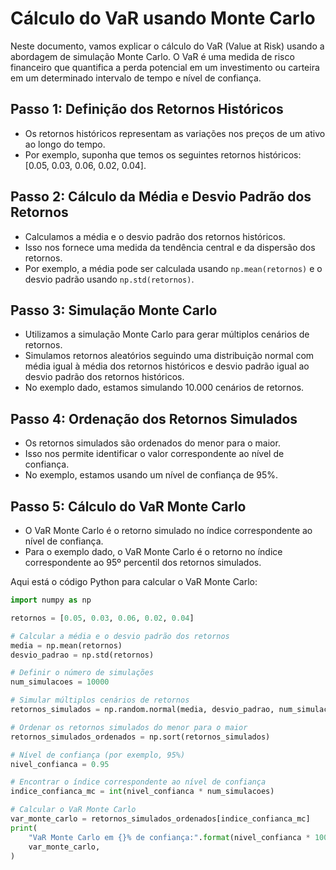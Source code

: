 # Cálculo do VaR usando Monte Carlo

Neste documento, vamos explicar o cálculo do VaR (Value at Risk) usando a abordagem de simulação Monte Carlo. O VaR é uma medida de risco financeiro que quantifica a perda potencial em um investimento ou carteira em um determinado intervalo de tempo e nível de confiança.

## Passo 1: Definição dos Retornos Históricos

- Os retornos históricos representam as variações nos preços de um ativo ao longo do tempo.
- Por exemplo, suponha que temos os seguintes retornos históricos: [0.05, 0.03, 0.06, 0.02, 0.04].

## Passo 2: Cálculo da Média e Desvio Padrão dos Retornos

- Calculamos a média e o desvio padrão dos retornos históricos.
- Isso nos fornece uma medida da tendência central e da dispersão dos retornos.
- Por exemplo, a média pode ser calculada usando `np.mean(retornos)` e o desvio padrão usando `np.std(retornos)`.

## Passo 3: Simulação Monte Carlo

- Utilizamos a simulação Monte Carlo para gerar múltiplos cenários de retornos.
- Simulamos retornos aleatórios seguindo uma distribuição normal com média igual à média dos retornos históricos e desvio padrão igual ao desvio padrão dos retornos históricos.
- No exemplo dado, estamos simulando 10.000 cenários de retornos.

## Passo 4: Ordenação dos Retornos Simulados

- Os retornos simulados são ordenados do menor para o maior.
- Isso nos permite identificar o valor correspondente ao nível de confiança.
- No exemplo, estamos usando um nível de confiança de 95%.

## Passo 5: Cálculo do VaR Monte Carlo

- O VaR Monte Carlo é o retorno simulado no índice correspondente ao nível de confiança.
- Para o exemplo dado, o VaR Monte Carlo é o retorno no índice correspondente ao 95º percentil dos retornos simulados.

Aqui está o código Python para calcular o VaR Monte Carlo:

```python
import numpy as np

retornos = [0.05, 0.03, 0.06, 0.02, 0.04]

# Calcular a média e o desvio padrão dos retornos
media = np.mean(retornos)
desvio_padrao = np.std(retornos)

# Definir o número de simulações
num_simulacoes = 10000

# Simular múltiplos cenários de retornos
retornos_simulados = np.random.normal(media, desvio_padrao, num_simulacoes)

# Ordenar os retornos simulados do menor para o maior
retornos_simulados_ordenados = np.sort(retornos_simulados)

# Nível de confiança (por exemplo, 95%)
nivel_confianca = 0.95

# Encontrar o índice correspondente ao nível de confiança
indice_confianca_mc = int(nivel_confianca * num_simulacoes)

# Calcular o VaR Monte Carlo
var_monte_carlo = retornos_simulados_ordenados[indice_confianca_mc]
print(
    "VaR Monte Carlo em {}% de confiança:".format(nivel_confianca * 100),
    var_monte_carlo,
)
